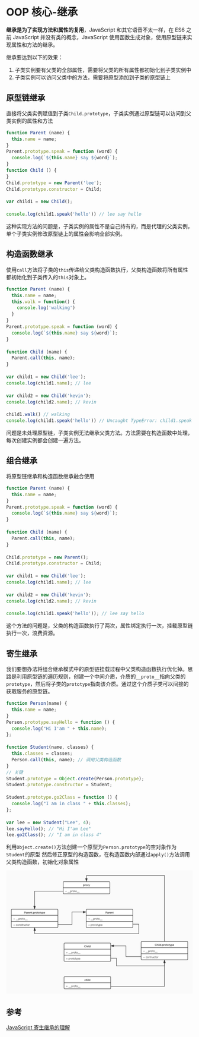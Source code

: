 # OOP 核心-继承

**继承是为了实现方法和属性的复用**，JavaScript 和其它语音不太一样，在 ES6 之前 JavaScript 并没有类的概念，JavaScript 使用函数生成对象，使用原型链来实现属性和方法的继承。

继承要达到以下的效果：

1. 子类实例要有父类的全部属性，需要将父类的所有属性都初始化到子类实例中
2. 子类实例可以访问父类中的方法，需要将原型添加到子类的原型链上

## 原型链继承

直接将父类实例赋值到子类`Child.prototype`，子类实例通过原型链可以访问到父类实例的属性和方法

```Javascript
function Parent (name) {
  this.name = name;
}
Parent.prototype.speak = function (word) {
  console.log(`${this.name} say ${word}`);
}
function Child () {
}
Child.prototype = new Parent('lee');
Child.prototype.constructor = Child;

var child1 = new Child();

console.log(child1.speak('hello')) // lee say hello
```

这种实现方法的问题是，子类实例的属性不是自己持有的，而是代理的父类实例，单个子类实例修改原型链上的属性会影响全部实例。

## 构造函数继承

使用`call`方法将子类的`this`传递给父类构造函数执行，父类构造函数将所有属性都初始化到子类传入的`this`对象上。

```JavaScript
function Parent (name) {
  this.name = name;
  this.walk = function() {
    console.log('walking')
  }
}
Parent.prototype.speak = function (word) {
  console.log(`${this.name} say ${word}`);
}

function Child (name) {
  Parent.call(this, name);
}

var child1 = new Child('lee');
console.log(child1.name); // lee

var child2 = new Child('kevin');
console.log(child2.name); // kevin

child1.walk() // walking
console.log(child1.speak('hello')) // Uncaught TypeError: child1.speak is not a function
```

问题是未处理原型链，子类实例无法继承父类方法。方法需要在构造函数中处理，每次创建实例都会创建一遍方法。

## 组合继承

将原型链继承和构造函数继承融合使用

```JavaScript
function Parent (name) {
  this.name = name;
}
Parent.prototype.speak = function (word) {
  console.log(`${this.name} say ${word}`);
}

function Child (name) {
  Parent.call(this, name);
}

Child.prototype = new Parent();
Child.prototype.constructor = Child;

var child1 = new Child('lee');
console.log(child1.name); // lee

var child2 = new Child('kevin');
console.log(child2.name); // kevin

console.log(child1.speak('hello')); // lee say hello
```

这个方法的问题是，父类的构造函数执行了两次，属性绑定执行一次，挂载原型链执行一次，浪费资源。

## 寄生继承

我们要想办法将组合继承模式中的原型链挂载过程中父类构造函数执行优化掉。思路是利用原型链的遍历规则，创建一个中间介质，介质的`__proto__`指向父类的`prototype`，然后将子类的`prototype`指向该介质。通过这个介质子类可以间接的获取服务的原型链。

```javascript
function Person(name) {
  this.name = name;
}
Person.prototype.sayHello = function () {
  console.log("Hi I'am " + this.name);
};

function Student(name, classes) {
  this.classes = classes;
  Person.call(this, name); // 调用父类构造函数
}
// 关键
Student.prototype = Object.create(Person.prototype);
Student.prototype.constructor = Student;

Student.prototype.go2Class = function () {
  console.log("I am in class " + this.classes);
};

var lee = new Student("Lee", 4);
lee.sayHello(); // "Hi I'am Lee"
lee.go2Class(); // "I am in class 4"
```

利用`Object.create()`方法创建一个原型为`Person.prototype`的空对象作为`Student`的原型
然后修正原型的构造函数，在构造函数内部通过`apply()`方法调用父类构造函数，初始化对象属性

![ES5寄生继承](../../assets/images/js/ES5%20继承.jpg)

## 参考

[JavaScript 寄生继承的理解](https://juejin.im/post/6844903841436024839)
